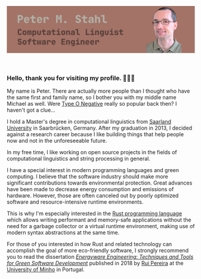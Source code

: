 ![Peter M. Stahl - Computational Linguist, Software Engineer](https://raw.githubusercontent.com/pemistahl/pemistahl/master/banner.jpg)

<br>

### Hello, thank you for visiting my profile. 🖖🏻🤓

My name is Peter. There are actually more people than I thought who have the same first and family name, 
so I bother you with my middle name Michael as well. 
Were [Type O Negative](https://en.wikipedia.org/wiki/Type_O_Negative) really so popular back then?
I haven't got a clue...

I hold a Master's degree in computational linguistics from 
[Saarland University](https://www.uni-saarland.de/en/study/programmes/master/lst.html) 
in Saarbrücken, Germany. After my graduation in 2013, I decided against a research career
because I like building things that help people now and not in the unforeseeable future.

In my free time, I like working on open source projects in the fields of
computational linguistics and string processing in general.

I have a special interest in modern programming languages and green computing.
I believe that the software industry should make more significant contributions
towards environmental protection. Great advances have been made to decrease
energy consumption and emissions of hardware. However, those are often canceled
out by poorly optimized software and resource-intensive runtime environments.

This is why I'm especially interested in the [Rust programming language](https://www.rust-lang.org/)
which allows writing performant and memory-safe applications without the need for a garbage collector
or a virtual runtime environment, making use of modern syntax abstractions at the same time.

For those of you interested in how Rust and related technology can accomplish the goal of more 
eco-friendly software, I strongly recommend you to read the dissertation 
[*Energyware Engineering: Techniques and Tools for Green Software Development*](https://www.semanticscholar.org/paper/Energyware-engineering%3A-techniques-and-tools-for-Pereira/c0c935db208abb92133c422bf710b53ded2faf84)
published in 2018 by [Rui Pereira](https://haslab.uminho.pt/ruipereira/) at the [University of Minho](https://www.uminho.pt/EN)
in Portugal.
